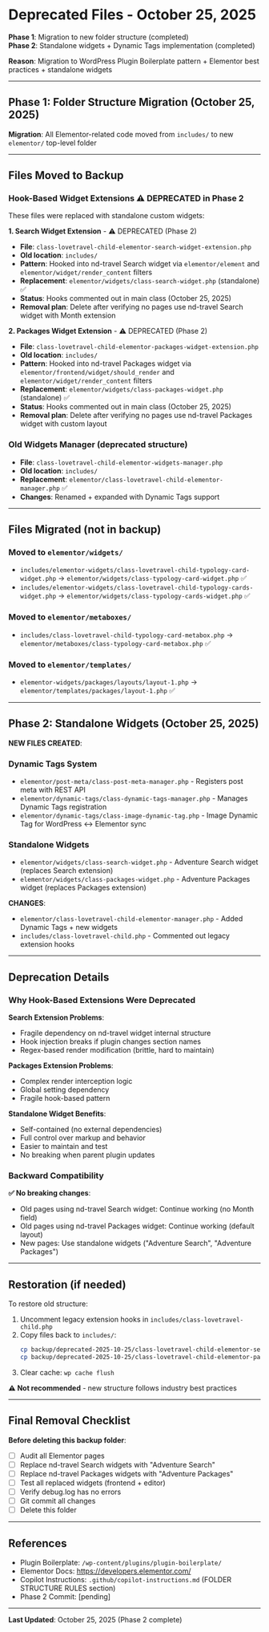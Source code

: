 # Deprecated Files - October 25, 2025

**Phase 1**: Migration to new folder structure (completed)  
**Phase 2**: Standalone widgets + Dynamic Tags implementation (completed)

**Reason**: Migration to WordPress Plugin Boilerplate pattern + Elementor best practices + standalone widgets

---

## Phase 1: Folder Structure Migration (October 25, 2025)

**Migration**: All Elementor-related code moved from `includes/` to new `elementor/` top-level folder

---

## Files Moved to Backup

### Hook-Based Widget Extensions ⚠️ **DEPRECATED in Phase 2**
These files were replaced with standalone custom widgets:

**1. Search Widget Extension** - ⚠️ DEPRECATED (Phase 2)
- **File**: `class-lovetravel-child-elementor-search-widget-extension.php`
- **Old location**: `includes/`
- **Pattern**: Hooked into nd-travel Search widget via `elementor/element` and `elementor/widget/render_content` filters
- **Replacement**: `elementor/widgets/class-search-widget.php` (standalone) ✅
- **Status**: Hooks commented out in main class (October 25, 2025)
- **Removal plan**: Delete after verifying no pages use nd-travel Search widget with Month extension

**2. Packages Widget Extension** - ⚠️ DEPRECATED (Phase 2)
- **File**: `class-lovetravel-child-elementor-packages-widget-extension.php`
- **Old location**: `includes/`
- **Pattern**: Hooked into nd-travel Packages widget via `elementor/frontend/widget/should_render` and `elementor/widget/render_content` filters
- **Replacement**: `elementor/widgets/class-packages-widget.php` (standalone) ✅
- **Status**: Hooks commented out in main class (October 25, 2025)
- **Removal plan**: Delete after verifying no pages use nd-travel Packages widget with custom layout

### Old Widgets Manager (deprecated structure)
- **File**: `class-lovetravel-child-elementor-widgets-manager.php`
- **Old location**: `includes/`
- **Replacement**: `elementor/class-lovetravel-child-elementor-manager.php` ✅
- **Changes**: Renamed + expanded with Dynamic Tags support

---

## Files Migrated (not in backup)

### Moved to `elementor/widgets/`
- `includes/elementor-widgets/class-lovetravel-child-typology-card-widget.php` → `elementor/widgets/class-typology-card-widget.php` ✅
- `includes/elementor-widgets/class-lovetravel-child-typology-cards-widget.php` → `elementor/widgets/class-typology-cards-widget.php` ✅

### Moved to `elementor/metaboxes/`
- `includes/class-lovetravel-child-typology-card-metabox.php` → `elementor/metaboxes/class-typology-card-metabox.php` ✅

### Moved to `elementor/templates/`
- `elementor-widgets/packages/layouts/layout-1.php` → `elementor/templates/packages/layout-1.php` ✅

---

## Phase 2: Standalone Widgets (October 25, 2025)

**NEW FILES CREATED**:

### Dynamic Tags System
- `elementor/post-meta/class-post-meta-manager.php` - Registers post meta with REST API
- `elementor/dynamic-tags/class-dynamic-tags-manager.php` - Manages Dynamic Tags registration
- `elementor/dynamic-tags/class-image-dynamic-tag.php` - Image Dynamic Tag for WordPress ↔ Elementor sync

### Standalone Widgets
- `elementor/widgets/class-search-widget.php` - Adventure Search widget (replaces Search extension)
- `elementor/widgets/class-packages-widget.php` - Adventure Packages widget (replaces Packages extension)

**CHANGES**:
- `elementor/class-lovetravel-child-elementor-manager.php` - Added Dynamic Tags + new widgets
- `includes/class-lovetravel-child.php` - Commented out legacy extension hooks

---

## Deprecation Details

### Why Hook-Based Extensions Were Deprecated

**Search Extension Problems**:
- Fragile dependency on nd-travel widget internal structure
- Hook injection breaks if plugin changes section names
- Regex-based render modification (brittle, hard to maintain)

**Packages Extension Problems**:
- Complex render interception logic
- Global setting dependency
- Fragile hook-based pattern

**Standalone Widget Benefits**:
- Self-contained (no external dependencies)
- Full control over markup and behavior
- Easier to maintain and test
- No breaking when parent plugin updates

### Backward Compatibility

**✅ No breaking changes**:
- Old pages using nd-travel Search widget: Continue working (no Month field)
- Old pages using nd-travel Packages widget: Continue working (default layout)
- New pages: Use standalone widgets ("Adventure Search", "Adventure Packages")

---

## Restoration (if needed)

To restore old structure:
1. Uncomment legacy extension hooks in `includes/class-lovetravel-child.php`
2. Copy files back to `includes/`:
   ```bash
   cp backup/deprecated-2025-10-25/class-lovetravel-child-elementor-search-widget-extension.php includes/
   cp backup/deprecated-2025-10-25/class-lovetravel-child-elementor-packages-widget-extension.php includes/
   ```
3. Clear cache: `wp cache flush`

**⚠️ Not recommended** - new structure follows industry best practices

---

## Final Removal Checklist

**Before deleting this backup folder**:
- [ ] Audit all Elementor pages
- [ ] Replace nd-travel Search widgets with "Adventure Search"
- [ ] Replace nd-travel Packages widgets with "Adventure Packages"
- [ ] Test all replaced widgets (frontend + editor)
- [ ] Verify debug.log has no errors
- [ ] Git commit all changes
- [ ] Delete this folder

---

## References

- Plugin Boilerplate: `/wp-content/plugins/plugin-boilerplate/`
- Elementor Docs: https://developers.elementor.com/
- Copilot Instructions: `.github/copilot-instructions.md` (FOLDER STRUCTURE RULES section)
- Phase 2 Commit: [pending]

---

**Last Updated**: October 25, 2025 (Phase 2 complete)